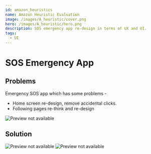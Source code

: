 ```yaml
---
id: amazon_heuristics
name: Amazon Heuristic Evaluation
image: /images/A_heuristic/cover.png
hero: /images/A_heuristic/hero.png
description: SOS emergency app re-design in terms of UX and UI.
tags:
  - UI
---
```


# SOS Emergency App

## Problems

Emergency SOS app which has some problems -

- Home screen re-design, remove accidental clicks.
- Following pages re-think and re-design

![Preview not available](/images/SOS/SOSwireframe.png)

## Solution

![Preview not available](/images/SOS/SOSscreen1_2.png)
![Preview not available](/images/SOS/SOSscreen2_2.png)
